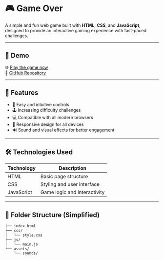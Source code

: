 # 🎮 Game Over

A simple and fun web game built with **HTML**, **CSS**, and **JavaScript**, designed to provide an interactive gaming experience with fast-paced challenges.

---

## 📸 Demo

🌐 [Play the game now](https://muhamedmahmud.github.io/Game-Over/)  
📂 [GitHub Repository](https://github.com/muhamedmahmud/Game-Over)

---

## 🚀 Features

- 🎯 Easy and intuitive controls  
- 🕹️ Increasing difficulty challenges  
- 💻 Compatible with all modern browsers  
- 📱 Responsive design for all devices  
- 🔊 Sound and visual effects for better engagement  

---

## 🛠️ Technologies Used

| Technology      | Description                    |
|-----------------|-------------------------------|
| HTML            | Basic page structure           |
| CSS             | Styling and user interface     |
| JavaScript      | Game logic and interactivity   |

---

## 📁 Folder Structure (Simplified)

```bash
├── index.html
├── css/
│   └── style.css
├── js/
│   └── main.js
└── assets/
    └── sounds/
